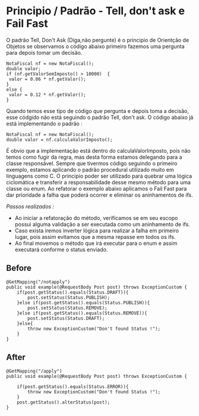 # Principio / Padrão - Tell, don't ask e Fail Fast

O padrão Tell, Don't Ask (Diga,não pergunte) é o principio de Orientção de Objetos se observamos o código abaixo primeiro fazemos uma pergunta para depois tomar um decisão.

    NotaFiscal nf = new NotaFiscal();
    double valor;
    if (nf.getValorSemImposto() > 10000)  {
     valor = 0.06 * nf.getValor();
    }
    else {
     valor = 0.12 * nf.getValor();
    }

Quando temos esse tipo de código que pergunta e depois toma a decisão, esse códgido não está seguindo o padrão Tell, don't ask.
O código abaixo já está implementando o padrão :
    
    NotaFiscal nf = new NotaFiscal();
    double valor = nf.calculaValorImposto();

É obvio que a implementação está dentro do calculaValorImposto, pois não temos como fugir da regra, mas desta forma estamos delegando para a classe responsável. Sempre que tivermos código seguindo o primeiro exemplo, estamos aplicando o padrão procedural utilizado muito em linguagens como C.
O principio poder ser utilizado para quebrar uma lógica ciclomática e transferir a responsabilidade desse mesmo método para uma classe ou enum.
Ao refatorar o exemplo abaixo aplicamos o Fail Fast para dar prioridade a falha que poderá ocorrer e eliminar os aninhamentos de ifs.



*Passos realizados :*
* Ao iniciar a refatoração do método, verificamos se em seu escopo possui alguma validação a ser executada como um aninhamento de ifs. 
* Caso exista iremos inverter lógica para realizar a falha em primeiro lugar, pois assim evitamos que a mesma repasse em todos os ifs.
* Ao final movemos o método que irá executar para o enum e assim executará conforme o status enviado.


## Before

    @GetMapping("/notapply")
    public void example(@RequestBody Post post) throws ExceptionCustom {
        if(post.getStatus().equals(Status.DRAFT)){
            post.setStatus(Status.PUBLISH);
        }else if(post.getStatus().equals(Status.PUBLISH)){
            post.setStatus(Status.REMOVE);
        }else if(post.getStatus().equals(Status.REMOVE)){
            post.setStatus(Status.DRAFT);
        }else{
            throw new ExceptionCustom("Don't found Status !");
        }
    }
    
## After

    @GetMapping("/apply")
    public void example(@RequestBody Post post) throws ExceptionCustom {

        if(post.getStatus().equals(Status.ERROR)){
            throw new ExceptionCustom("Don't found Status !");
        }
        post.getStatus().alterStatus(post);
    }

